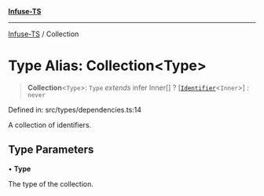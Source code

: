 [**Infuse-TS**](../README.md)

***

[Infuse-TS](../README.md) / Collection

# Type Alias: Collection\<Type\>

> **Collection**\<`Type`\>: `Type` *extends* infer Inner[] ? \[[`Identifier`](Identifier.md)\<`Inner`\>\] : `never`

Defined in: src/types/dependencies.ts:14

A collection of identifiers.

## Type Parameters

• **Type**

The type of the collection.
